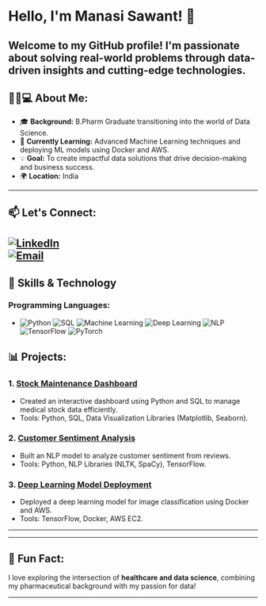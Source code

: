 # Hello, I'm Manasi Sawant! 👋
Welcome to my GitHub profile! I'm passionate about solving real-world problems through data-driven insights and cutting-edge technologies.
---
## 👩‍💻💻 About Me:
- 🎓 **Background:** B.Pharm Graduate transitioning into the world of Data Science.
- 🌱 **Currently Learning:** Advanced Machine Learning techniques and deploying ML models using Docker and AWS.
- 💡 **Goal:** To create impactful data solutions that drive decision-making and business success.
- 🌍 **Location:** India
---
## 📫 Let's Connect:
[![LinkedIn](https://img.shields.io/badge/-LinkedIn-0077B5?logo=linkedin&logoColor=white)](https://www.linkedin.com/in/manasi-s-1169a623b/)  
[![Email](https://img.shields.io/badge/-Email-D14836?logo=gmail&logoColor=white)](mailto:mansisawant438@gmail.com) 
---
## 🔧 Skills & Technology
### Programming Languages:
- ![Python](https://img.shields.io/badge/-Python-3776AB?logo=python&logoColor=white)  ![SQL](https://img.shields.io/badge/-SQL-4479A1?logo=postgresql&logoColor=white)  ![Machine Learning](https://img.shields.io/badge/-Machine%20Learning-102230?logo=scikit-learn&logoColor=white)  ![Deep Learning](https://img.shields.io/badge/-Deep%20Learning-FF6F00?logo=tensorflow&logoColor=white)
![NLP](https://img.shields.io/badge/-Natural%20Language%20Processing-FF6F00?logo=nlp&logoColor=white) ![TensorFlow](https://img.shields.io/badge/-TensorFlow-FF6F00?logo=tensorflow&logoColor=white)
 ![PyTorch](https://img.shields.io/badge/-PyTorch-EE4C2C?logo=pytorch&logoColor=white) 

## 📊 Projects:

### 1. **[Stock Maintenance Dashboard](#)**
   - Created an interactive dashboard using Python and SQL to manage medical stock data efficiently.
   - Tools: Python, SQL, Data Visualization Libraries (Matplotlib, Seaborn).

### 2. **[Customer Sentiment Analysis](#)**
   - Built an NLP model to analyze customer sentiment from reviews.
   - Tools: Python, NLP Libraries (NLTK, SpaCy), TensorFlow.

### 3. **[Deep Learning Model Deployment](#)**
   - Deployed a deep learning model for image classification using Docker and AWS.
   - Tools: TensorFlow, Docker, AWS EC2.

---



---

## 🌟 Fun Fact:
I love exploring the intersection of **healthcare and data science**, combining my pharmaceutical background with my passion for data!

---
